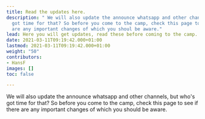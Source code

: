 ```yaml
---
title: Read the updates here.
description: " We will also update the announce whatsapp and other channels, but who's
  got time for that? So before you come to the camp, check this page to see if there
  are any important changes of which you shoul be aware."
lead: Here you will get updates, read these before coming to the camp.
date: 2021-03-11T09:19:42.000+01:00
lastmod: 2021-03-11T09:19:42.000+01:00
weight: "50"
contributors:
- HansF
images: []
toc: false

---
```

We will also update the announce whatsapp and other channels, but who's got time for that? So before you come to the camp, check this page to see if there are any important changes of which you should be aware.